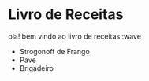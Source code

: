 # Livro de Receitas
ola! bem vindo ao livro de receitas :wave
 - Strogonoff de Frango
 - Pave
 - Brigadeiro

